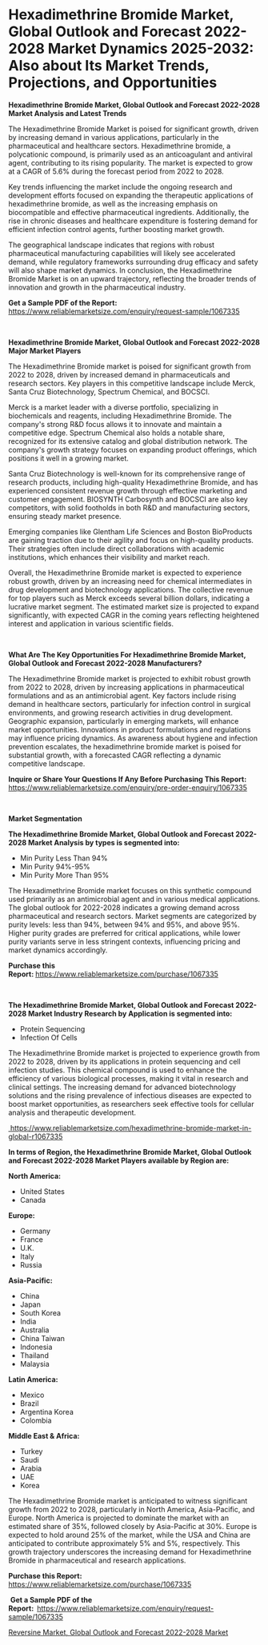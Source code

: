<p><h1>Hexadimethrine Bromide Market, Global Outlook and Forecast 2022-2028 Market Dynamics 2025-2032: Also about Its Market Trends, Projections, and Opportunities</h1></p><p><strong>Hexadimethrine Bromide Market, Global Outlook and Forecast 2022-2028 Market Analysis and Latest Trends</strong></p>
<p><p>The Hexadimethrine Bromide Market is poised for significant growth, driven by increasing demand in various applications, particularly in the pharmaceutical and healthcare sectors. Hexadimethrine bromide, a polycationic compound, is primarily used as an anticoagulant and antiviral agent, contributing to its rising popularity. The market is expected to grow at a CAGR of 5.6% during the forecast period from 2022 to 2028.</p><p>Key trends influencing the market include the ongoing research and development efforts focused on expanding the therapeutic applications of hexadimethrine bromide, as well as the increasing emphasis on biocompatible and effective pharmaceutical ingredients. Additionally, the rise in chronic diseases and healthcare expenditure is fostering demand for efficient infection control agents, further boosting market growth.</p><p>The geographical landscape indicates that regions with robust pharmaceutical manufacturing capabilities will likely see accelerated demand, while regulatory frameworks surrounding drug efficacy and safety will also shape market dynamics. In conclusion, the Hexadimethrine Bromide Market is on an upward trajectory, reflecting the broader trends of innovation and growth in the pharmaceutical industry.</p></p>
<p><strong>Get a Sample PDF of the Report:&nbsp;</strong> <a href="https://www.reliablemarketsize.com/enquiry/request-sample/1067335?utm_campaign=3075&utm_medium=2&utm_source=Github&utm_content=ia&utm_term=21032025&utm_id=hexadimethrine-bromide-market-global-outlook-and-forecast-2022-2028">https://www.reliablemarketsize.com/enquiry/request-sample/1067335</a></p>
<p>&nbsp;</p>
<p><strong>Hexadimethrine Bromide Market, Global Outlook and Forecast 2022-2028 Major Market Players</strong></p>
<p><p>The Hexadimethrine Bromide market is poised for significant growth from 2022 to 2028, driven by increased demand in pharmaceuticals and research sectors. Key players in this competitive landscape include Merck, Santa Cruz Biotechnology, Spectrum Chemical, and BOCSCI.</p><p>Merck is a market leader with a diverse portfolio, specializing in biochemicals and reagents, including Hexadimethrine Bromide. The company's strong R&D focus allows it to innovate and maintain a competitive edge. Spectrum Chemical also holds a notable share, recognized for its extensive catalog and global distribution network. The company's growth strategy focuses on expanding product offerings, which positions it well in a growing market.</p><p>Santa Cruz Biotechnology is well-known for its comprehensive range of research products, including high-quality Hexadimethrine Bromide, and has experienced consistent revenue growth through effective marketing and customer engagement. BIOSYNTH Carbosynth and BOCSCI are also key competitors, with solid footholds in both R&D and manufacturing sectors, ensuring steady market presence.</p><p>Emerging companies like Glentham Life Sciences and Boston BioProducts are gaining traction due to their agility and focus on high-quality products. Their strategies often include direct collaborations with academic institutions, which enhances their visibility and market reach.</p><p>Overall, the Hexadimethrine Bromide market is expected to experience robust growth, driven by an increasing need for chemical intermediates in drug development and biotechnology applications. The collective revenue for top players such as Merck exceeds several billion dollars, indicating a lucrative market segment. The estimated market size is projected to expand significantly, with expected CAGR in the coming years reflecting heightened interest and application in various scientific fields.</p></p>
<p>&nbsp;</p>
<p><strong>What Are The Key Opportunities For Hexadimethrine Bromide Market, Global Outlook and Forecast 2022-2028 Manufacturers?</strong></p>
<p><p>The Hexadimethrine Bromide market is projected to exhibit robust growth from 2022 to 2028, driven by increasing applications in pharmaceutical formulations and as an antimicrobial agent. Key factors include rising demand in healthcare sectors, particularly for infection control in surgical environments, and growing research activities in drug development. Geographic expansion, particularly in emerging markets, will enhance market opportunities. Innovations in product formulations and regulations may influence pricing dynamics. As awareness about hygiene and infection prevention escalates, the hexadimethrine bromide market is poised for substantial growth, with a forecasted CAGR reflecting a dynamic competitive landscape.</p></p>
<p><strong>Inquire or Share Your Questions If Any Before Purchasing This Report:</strong> <a href="https://www.reliablemarketsize.com/enquiry/pre-order-enquiry/1067335?utm_campaign=3075&utm_medium=2&utm_source=Github&utm_content=ia&utm_term=21032025&utm_id=hexadimethrine-bromide-market-global-outlook-and-forecast-2022-2028">https://www.reliablemarketsize.com/enquiry/pre-order-enquiry/1067335</a></p>
<p>&nbsp;</p>
<p><strong>Market Segmentation</strong></p>
<p><strong>The Hexadimethrine Bromide Market, Global Outlook and Forecast 2022-2028 Market Analysis by types is segmented into:</strong></p>
<p><ul><li>Min Purity Less Than 94%</li><li>Min Purity 94%-95%</li><li>Min Purity More Than 95%</li></ul></p>
<p><p>The Hexadimethrine Bromide market focuses on this synthetic compound used primarily as an antimicrobial agent and in various medical applications. The global outlook for 2022-2028 indicates a growing demand across pharmaceutical and research sectors. Market segments are categorized by purity levels: less than 94%, between 94% and 95%, and above 95%. Higher purity grades are preferred for critical applications, while lower purity variants serve in less stringent contexts, influencing pricing and market dynamics accordingly.</p></p>
<p><strong>Purchase this Report:&nbsp;</strong><a href="https://www.reliablemarketsize.com/purchase/1067335?utm_campaign=3075&utm_medium=2&utm_source=Github&utm_content=ia&utm_term=21032025&utm_id=hexadimethrine-bromide-market-global-outlook-and-forecast-2022-2028">https://www.reliablemarketsize.com/purchase/1067335</a></p>
<p>&nbsp;</p>
<p><strong>The Hexadimethrine Bromide Market, Global Outlook and Forecast 2022-2028 Market Industry Research by Application is segmented into:</strong></p>
<p><ul><li>Protein Sequencing</li><li>Infection Of Cells</li></ul></p>
<p><p>The Hexadimethrine Bromide market is projected to experience growth from 2022 to 2028, driven by its applications in protein sequencing and cell infection studies. This chemical compound is used to enhance the efficiency of various biological processes, making it vital in research and clinical settings. The increasing demand for advanced biotechnology solutions and the rising prevalence of infectious diseases are expected to boost market opportunities, as researchers seek effective tools for cellular analysis and therapeutic development.</p></p>
<p><a href="https://www.reliablemarketsize.com/hexadimethrine-bromide-market-in-global-r1067335?utm_campaign=3075&utm_medium=2&utm_source=Github&utm_content=ia&utm_term=21032025&utm_id=hexadimethrine-bromide-market-global-outlook-and-forecast-2022-2028">&nbsp;https://www.reliablemarketsize.com/hexadimethrine-bromide-market-in-global-r1067335</a></p>
<p><strong>In terms of Region, the Hexadimethrine Bromide Market, Global Outlook and Forecast 2022-2028 Market Players available by Region are:</strong></p>
<p>
    <p> <strong> North America: </strong>
        <ul>
            <li>United States</li>
            <li>Canada</li>
        </ul>
        </p> 
    <p> <strong> Europe: </strong>
        <ul>
            <li>Germany</li>
            <li>France</li>
            <li>U.K.</li>
            <li>Italy</li>
            <li>Russia</li>
        </ul>
        </p> 
    <p> <strong> Asia-Pacific: </strong>
        <ul>
            <li>China</li>
            <li>Japan</li>
            <li>South Korea</li>
            <li>India</li>
            <li>Australia</li>
            <li>China Taiwan</li>
            <li>Indonesia</li>
            <li>Thailand</li>
            <li>Malaysia</li>
        </ul>
        </p> 
    <p> <strong> Latin America: </strong>
        <ul>
            <li>Mexico</li>
            <li>Brazil</li>
            <li>Argentina Korea</li>
            <li>Colombia</li>
        </ul>
        </p> 
    <p> <strong> Middle East & Africa: </strong>
        <ul>
            <li>Turkey</li>
            <li>Saudi</li>
            <li>Arabia</li>
            <li>UAE</li>
            <li>Korea</li>
        </ul>
    </p>
    </p>
<p><p>The Hexadimethrine Bromide market is anticipated to witness significant growth from 2022 to 2028, particularly in North America, Asia-Pacific, and Europe. North America is projected to dominate the market with an estimated share of 35%, followed closely by Asia-Pacific at 30%. Europe is expected to hold around 25% of the market, while the USA and China are anticipated to contribute approximately 5% and 5%, respectively. This growth trajectory underscores the increasing demand for Hexadimethrine Bromide in pharmaceutical and research applications.</p></p>
<p><strong>Purchase this Report: </strong><a href="https://www.reliablemarketsize.com/purchase/1067335?utm_campaign=3075&utm_medium=2&utm_source=Github&utm_content=ia&utm_term=21032025&utm_id=hexadimethrine-bromide-market-global-outlook-and-forecast-2022-2028">https://www.reliablemarketsize.com/purchase/1067335</a></p>
<p>&nbsp;<strong>Get a Sample PDF of the Report:&nbsp;&nbsp;</strong><a href="https://www.reliablemarketsize.com/enquiry/request-sample/1067335?utm_campaign=3075&utm_medium=2&utm_source=Github&utm_content=ia&utm_term=21032025&utm_id=hexadimethrine-bromide-market-global-outlook-and-forecast-2022-2028">https://www.reliablemarketsize.com/enquiry/request-sample/1067335</a></p>
<p><strong></strong></p>
<p><p><a href="https://github.com/shewlisapsai/Market-Research-Report-List-1/blob/main/reversine-market-global-outlook-and-forecast-2022-2028-market.md?utm_campaign=3075&utm_medium=2&utm_source=Github&utm_content=ia&utm_term=21032025&utm_id=hexadimethrine-bromide-market-global-outlook-and-forecast-2022-2028">Reversine Market, Global Outlook and Forecast 2022-2028 Market</a></p></p>